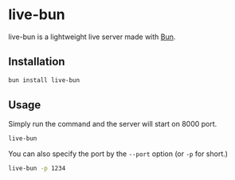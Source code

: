 # live-bun

live-bun is a lightweight live server made with [Bun](https://bun.sh/).

## Installation

```sh
bun install live-bun
```

## Usage

Simply run the command and the server will start on 8000 port.

```sh
live-bun
```

You can also specify the port by the `--port` option (or `-p` for short.)

```sh
live-bun -p 1234
```
